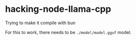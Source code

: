 # hacking-node-llama-cpp
Trying to make it compile with bun


For this to work, there needs to be `./model/model.gguf` model.
